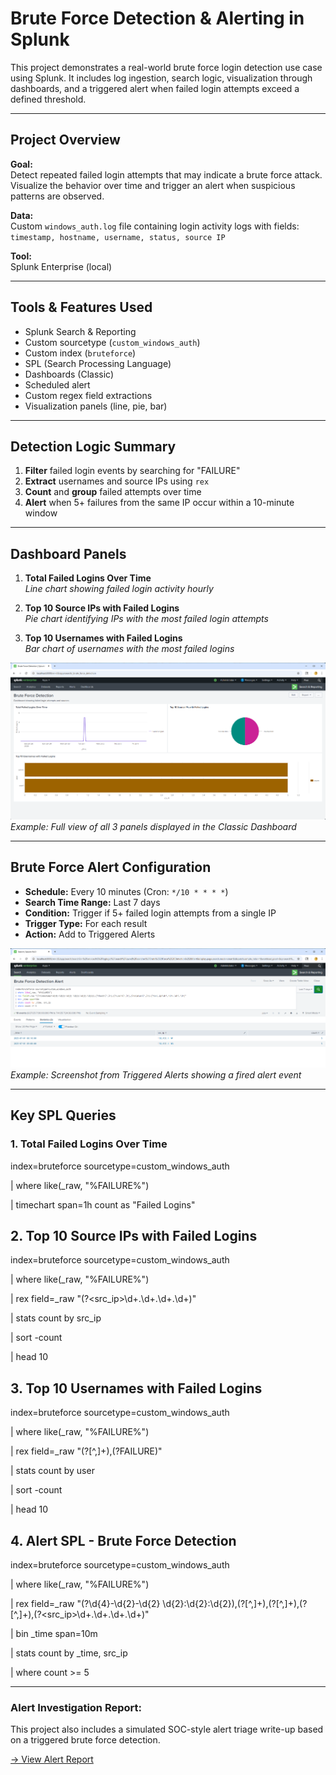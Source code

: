 # Brute Force Detection & Alerting in Splunk

This project demonstrates a real-world brute force login detection use case using Splunk. It includes log ingestion, search logic, visualization through dashboards, and a triggered alert when failed login attempts exceed a defined threshold.

---

## Project Overview

**Goal:**  
Detect repeated failed login attempts that may indicate a brute force attack. Visualize the behavior over time and trigger an alert when suspicious patterns are observed.

**Data:**  
Custom `windows_auth.log` file containing login activity logs with fields:  
`timestamp, hostname, username, status, source IP`

**Tool:**  
Splunk Enterprise (local)

---

## Tools & Features Used

- Splunk Search & Reporting
- Custom sourcetype (`custom_windows_auth`)
- Custom index (`bruteforce`)
- SPL (Search Processing Language)
- Dashboards (Classic)
- Scheduled alert
- Custom regex field extractions
- Visualization panels (line, pie, bar)

---

## Detection Logic Summary

1. **Filter** failed login events by searching for "FAILURE"
2. **Extract** usernames and source IPs using `rex`
3. **Count** and **group** failed attempts over time
4. **Alert** when 5+ failures from the same IP occur within a 10-minute window

---

## Dashboard Panels

1. **Total Failed Logins Over Time**  
   *Line chart showing failed login activity hourly*

2. **Top 10 Source IPs with Failed Logins**  
   *Pie chart identifying IPs with the most failed login attempts*

3. **Top 10 Usernames with Failed Logins**  
   *Bar chart of usernames with the most failed logins*

![Dashboard Screenshot](screenshots/dashboard_full.png)  
_Example: Full view of all 3 panels displayed in the Classic Dashboard_

---

## Brute Force Alert Configuration

- **Schedule:** Every 10 minutes (Cron: `*/10 * * * *`)
- **Search Time Range:** Last 7 days
- **Condition:** Trigger if 5+ failed login attempts from a single IP
- **Trigger Type:** For each result
- **Action:** Add to Triggered Alerts

![Alert Screenshot](screenshots/alert_triggered.png)  
_Example: Screenshot from Triggered Alerts showing a fired alert event_

---

## Key SPL Queries

### 1. Total Failed Logins Over Time

index=bruteforce sourcetype=custom_windows_auth

| where like(_raw, "%FAILURE%")

| timechart span=1h count as "Failed Logins"

## 2. Top 10 Source IPs with Failed Logins

index=bruteforce sourcetype=custom_windows_auth

| where like(_raw, "%FAILURE%")

| rex field=_raw "(?<src_ip>\d+\.\d+\.\d+\.\d+)"

| stats count by src_ip

| sort -count

| head 10

## 3. Top 10 Usernames with Failed Logins

index=bruteforce sourcetype=custom_windows_auth

| where like(_raw, "%FAILURE%")

| rex field=_raw "(?<user>[^,]+),(?<status>FAILURE)"

| stats count by user

| sort -count

| head 10

## 4. Alert SPL - Brute Force Detection

index=bruteforce sourcetype=custom_windows_auth

| where like(_raw, "%FAILURE%")

| rex field=_raw "(?<timestamp>\d{4}-\d{2}-\d{2} \d{2}:\d{2}:\d{2}),(?<host>[^,]+),(?<user>[^,]+),(?<status>[^,]+),(?<src_ip>\d+\.\d+\.\d+\.\d+)"

| bin _time span=10m

| stats count by _time, src_ip

| where count >= 5

---

### Alert Investigation Report:

This project also includes a simulated SOC-style alert triage write-up based on a triggered brute force detection.

[→ View Alert Report]()
